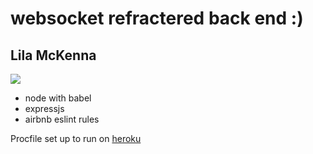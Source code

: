 # websocket refractered back end :) 
## Lila McKenna 

![](https://media.giphy.com/media/QMI6md8Rb7CWHSHND7/giphy.gif)

* node with babel
* expressjs
* airbnb eslint rules

Procfile set up to run on [heroku](https://devcenter.heroku.com/articles/getting-started-with-nodejs#deploy-the-app)


